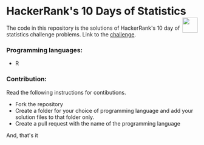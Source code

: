 # HackerRank's 10 Days of Statistics <img src="https://cdn4.iconfinder.com/data/icons/logos-and-brands-1/512/160_Hackerrank_logo_logos-512.png" width=40px align="right">
The code in this repository is the solutions of HackerRank's 10 day of statistics challenge problems.
Link to the [challenge](https://www.hackerrank.com/challenges/s10-basic-statistics).




### Programming languages:
- R




### Contribution:
Read the following instructions for contibutions.

- Fork the repository
- Create a folder for your choice of programming language and add your solution files to that folder only.
- Create a pull request with the name of the programming language

And, that's it
